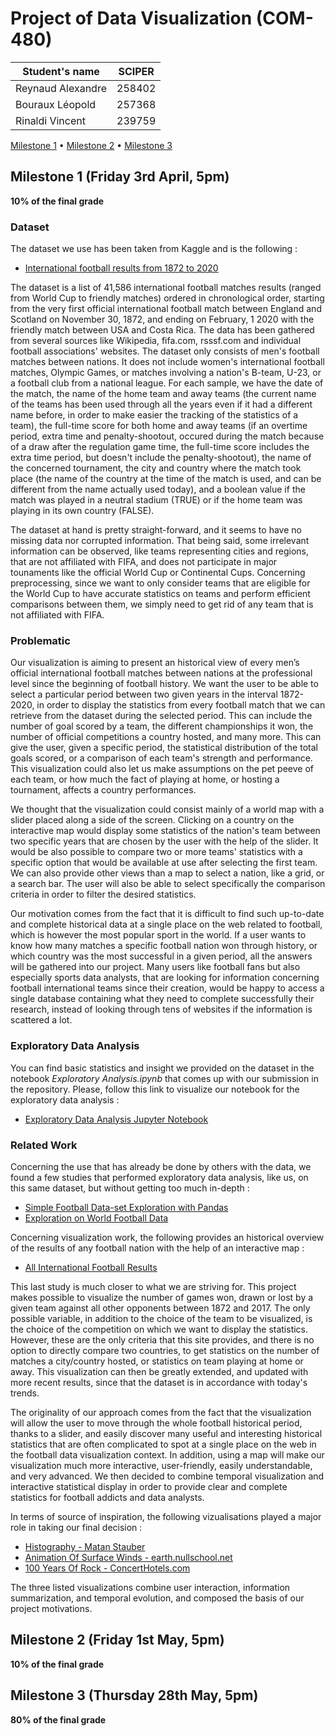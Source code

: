 # Project of Data Visualization (COM-480)

| Student's name | SCIPER |
| -------------- | ------ |
| Reynaud Alexandre | 258402 |
| Bouraux Léopold | 257368 |
| Rinaldi Vincent | 239759 |

[Milestone 1](#milestone-1-friday-3rd-april-5pm) • [Milestone 2](#milestone-2-friday-1st-may-5pm) • [Milestone 3](#milestone-3-thursday-28th-may-5pm)

## Milestone 1 (Friday 3rd April, 5pm)

**10% of the final grade**

### Dataset

The dataset we use has been taken from Kaggle and is the following : 
- [International football results from 1872 to 2020](https://www.kaggle.com/martj42/international-football-results-from-1872-to-2017)

The dataset is a list of 41,586 international football matches results (ranged from World Cup to friendly matches) ordered in chronological order, 
starting from the very first official international football match between England and Scotland on November 30, 1872, and ending on February, 1 2020 with 
the friendly match between USA and Costa Rica. The data has been gathered from several sources like Wikipedia, fifa.com, rsssf.com and individual football 
associations' websites. The dataset only consists of men's football matches between nations. It does not include women's international football matches, 
Olympic Games, or matches involving a nation's B-team, U-23, or a football club from a national league. For each sample, we have the date of the match, 
the name of the home team and away teams (the current name of the teams has been used through all the years even if it had a different name before, in order 
to make easier the tracking of the statistics of a team), the full-time score for both home and away teams (if an overtime period, extra time and penalty-shootout, 
occured during the match because of a draw after the regulation game time, the full-time score includes the extra time period, but doesn't include the penalty-shootout), 
the name of the concerned tournament, the city and country where the match took place (the name of the country at the time of the match is used, and can be different 
from the name actually used today), and a boolean value if the match was played in a neutral stadium (TRUE) or if the home team was playing in its own country (FALSE).

The dataset at hand is pretty straight-forward, and it seems to have no missing data nor corrupted information. That being said, some irrelevant information can be 
observed, like teams representing cities and regions, that are not affiliated with FIFA, and does not participate in major tounaments like the official World Cup or 
Continental Cups. Concerning preprocessing, since we want to only consider teams that are eligible for the World Cup to have accurate statistics on teams and perform 
efficient comparisons between them, we simply need to get rid of any team that is not affiliated with FIFA.

### Problematic

Our visualization is aiming to present an historical view of every men’s official international football matches between nations at the professional level since the 
beginning of football history. We want the user to be able to select a particular period between two given years in the interval 1872-2020, in order to display the 
statistics from every football match that we can retrieve from the dataset during the selected period. This can include the number of goal scored by a team, the different 
championships it won, the number of official competitions a country hosted, and many more. This can give the user, given a specific period, the statistical distribution 
of the total goals scored, or a comparison of each team's strength and performance. This visualization could also let us make assumptions on the pet peeve of each team, 
or how much the fact of playing at home, or hosting a tournament, affects a country performances.

We thought that the visualization could consist mainly of a world map with a slider placed along a side of the screen. Clicking on a country on the interactive map would 
display some statistics of the nation's team between two specific years that are chosen by the user with the help of the slider. It would be also possible to compare two 
or more teams' statistics with a specific option that would be available at use after selecting the first team. We can also provide other views than a map to select a nation, 
like a grid, or a search bar. The user will also be able to select specifically the comparison criteria in order to filter the desired statistics.

Our motivation comes from the fact that it is difficult to find such up-to-date and complete historical data at a single place on the web related to football, which is 
however the most popular sport in the world. If a user wants to know how many matches a specific football nation won through history, or which country was the most successful 
in a given period, all the answers will be gathered into our project. Many users like football fans but also especially sports data analysts, that are looking for information 
concerning football international teams since their creation, would be happy to access a single database containing what they need to complete successfully their research, 
instead of looking through tens of websites if the information is scattered a lot.

### Exploratory Data Analysis

You can find basic statistics and insight we provided on the dataset in the notebook *Exploratory Analysis.ipynb* that comes up with our submission in the repository.
Please, follow this link to visualize our notebook for the exploratory data analysis : 
- [Exploratory Data Analysis Jupyter Notebook](https://nbviewer.jupyter.org/github/com-480-data-visualization/com-480-project-le-kfc/blob/master/Exploratory%20Analysis.ipynb)

### Related Work

Concerning the use that has already be done by others with the data, we found a few studies that performed exploratory data analysis, like us, on this same dataset, 
but without getting too much in-depth :
- [Simple Football Data-set Exploration with Pandas](https://towardsdatascience.com/simple-football-data-set-exploration-with-pandas-60a2bc56bd5a)
- [Exploration on World Football Data](https://www.kaggle.com/microtang/exploration-on-world-football-data)

Concerning visualization work, the following provides an historical overview of the results of any football nation with the help of an interactive map :
- [All International Football Results](https://public.tableau.com/profile/kakuna#!/vizhome/AllFootballResults/Overview)

This last study is much closer to what we are striving for. This project makes possible to visualize the number of games won, drawn or lost by a given team against all other 
opponents between 1872 and 2017. The only possible variable, in addition to the choice of the team to be visualized, is the choice of the competition on which we want to
display the statistics. However, these are the only criteria that this site provides, and there is no option to directly compare two countries, to get statistics on the number
of matches a city/country hosted, or statistics on team playing at home or away. This visualization can then be greatly extended, and updated with more recent results, since 
that the dataset is in accordance with today's trends.

The originality of our approach comes from the fact that the visualization will allow the user to move through the whole football historical period, thanks to a slider, and 
easily discover many useful and interesting historical statistics that are often complicated to spot at a single place on the web in the football data visualization context. 
In addition, using a map will make our visualization much more interactive, user-friendly, easily understandable, and very advanced. We then decided to combine temporal 
visualization and interactive statistical display in order to provide clear and complete statistics for football addicts and data analysts.

In terms of source of inspiration, the following vizualisations played a major role in taking our final decision :
- [Histography - Matan Stauber](https://histography.io/)
- [Animation Of Surface Winds - earth.nullschool.net](https://earth.nullschool.net/)
- [100 Years Of Rock - ConcertHotels.com](https://www.concerthotels.com/100-years-of-rock/)

The three listed visualizations combine user interaction, information summarization, and temporal evolution, and composed the basis of our project motivations.


## Milestone 2 (Friday 1st May, 5pm)

**10% of the final grade**




## Milestone 3 (Thursday 28th May, 5pm)

**80% of the final grade**

